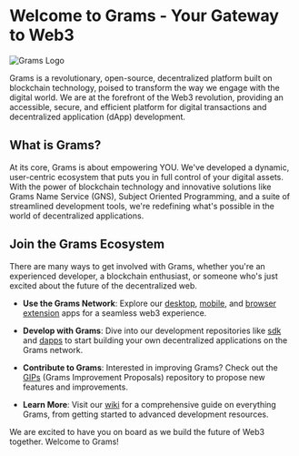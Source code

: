 # Welcome to Grams - Your Gateway to Web3

![Grams Logo](https://assets.grams.dev/logo/logo150x148.png)

Grams is a revolutionary, open-source, decentralized platform built on blockchain technology, poised to transform the way we engage with the digital world. We are at the forefront of the Web3 revolution, providing an accessible, secure, and efficient platform for digital transactions and decentralized application (dApp) development.

## What is Grams?

At its core, Grams is about empowering YOU. We've developed a dynamic, user-centric ecosystem that puts you in full control of your digital assets. With the power of blockchain technology and innovative solutions like Grams Name Service (GNS), Subject Oriented Programming, and a suite of streamlined development tools, we're redefining what's possible in the world of decentralized applications.

## Join the Grams Ecosystem

There are many ways to get involved with Grams, whether you're an experienced developer, a blockchain enthusiast, or someone who's just excited about the future of the decentralized web.

* **Use the Grams Network**: Explore our [desktop](https://github.com/grams-dev/desktop), [mobile](https://github.com/grams-dev/mobile), and [browser extension](https://github.com/grams-dev/extension) apps for a seamless web3 experience.

* **Develop with Grams**: Dive into our development repositories like [sdk](https://github.com/grams-dev/sdk) and [dapps](https://github.com/grams-dev/dapps) to start building your own decentralized applications on the Grams network.

* **Contribute to Grams**: Interested in improving Grams? Check out the [GIPs](https://github.com/grams-dev/gip) (Grams Improvement Proposals) repository to propose new features and improvements.

* **Learn More**: Visit our [wiki](https://github.com/grams-dev/wiki) for a comprehensive guide on everything Grams, from getting started to advanced development resources.

We are excited to have you on board as we build the future of Web3 together. Welcome to Grams!
